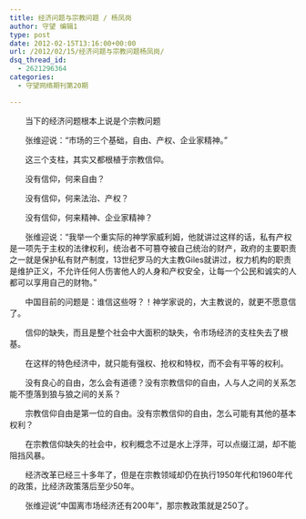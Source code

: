 ```yaml
---
title: 经济问题与宗教问题 / 杨凤岗
author: 守望 编辑1
type: post
date: 2012-02-15T13:16:00+00:00
url: /2012/02/15/经济问题与宗教问题杨凤岗/
dsq_thread_id:
  - 2621296364
categories:
  - 守望网络期刊第20期

---
```

       当下的经济问题根本上说是个宗教问题

       张维迎说：“市场的三个基础，自由、产权、企业家精神。”

       这三个支柱，其实又都根植于宗教信仰。

       没有信仰，何来自由？

       没有信仰，何来法治、产权？

       没有信仰，何来精神、企业家精神？<!--more-->

       张维迎说：“我举一个重实际的神学家威利姆，他就讲过这样的话，私有产权是一项先于主权的法律权利，统治者不可篡夺被自己统治的财产，政府的主要职责之一就是保护私有财产制度，13世纪罗马的大主教Giles就讲过，权力机构的职责是维护正义，不允许任何人伤害他人的人身和产权安全，让每一个公民和诚实的人都可以享用自己的财物。”

       中国目前的问题是：谁信这些呀？！神学家说的，大主教说的，就更不愿意信了。

       信仰的缺失，而且是整个社会中大面积的缺失，令市场经济的支柱失去了根基。

       在这样的特色经济中，就只能有强权、抢权和特权，而不会有平等的权利。

       没有良心的自由，怎么会有道德？没有宗教信仰的自由，人与人之间的关系怎能不堕落到狼与狼之间的关系？

       宗教信仰自由是第一位的自由。没有宗教信仰的自由，怎么可能有其他的基本权利？

       在宗教信仰缺失的社会中，权利概念不过是水上浮萍，可以点缀江湖，却不能阻挡风暴。

       经济改革已经三十多年了，但是在宗教领域却仍在执行1950年代和1960年代的政策，比经济政策落后至少50年。

       张维迎说“中国离市场经济还有200年”，那宗教政策就是250了。